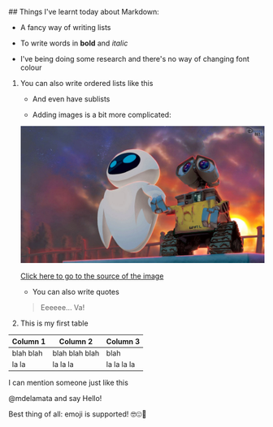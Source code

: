 ## Things I've learnt today about Markdown: 

* A fancy way of writing lists

* To write words in **bold** and *italic*

* I've being doing some research and there's no way of changing font colour

1. You can also write ordered lists like this

	* And even have sublists

	* Adding images is a bit more complicated: 

	![walle-eva](./walle-eva.jpg)


	[Click here to go to the source of the image](http://www.disneynet.es/2014/11/wallpapers-wall-e.html)

	* You can also write quotes

	> Eeeeee... Va! 

2. This is my first table 

Column 1 | Column 2 | Column 3
---------|----------|---------
blah blah | blah blah blah | blah 
la la | la la la | la la la la

I can mention someone just like this

@mdelamata and say Hello! 

Best thing of all: emoji is supported! 🤓😍🐷